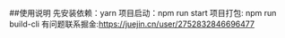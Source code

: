 ##使用说明
先安装依赖：yarn
项目启动：npm run start
项目打包: npm run build-cli
有问题联系掘金:https://juejin.cn/user/2752832846696477